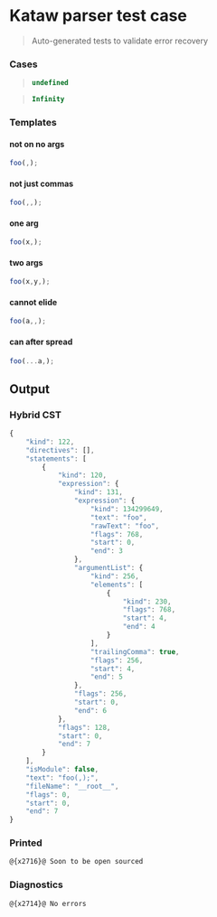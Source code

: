 # Kataw parser test case

> Auto-generated tests to validate error recovery
>

### Cases

> `````js
> undefined
> `````

> `````js
> Infinity
> `````

### Templates

#### not on no args

`````js
foo(,);
`````

#### not just commas

`````js
foo(,,);
`````

#### one arg

`````js
foo(x,);
`````

#### two args

`````js
foo(x,y,);
`````

#### cannot elide

`````js
foo(a,,);
`````

#### can after spread

`````js
foo(...a,);
`````

## Output

### Hybrid CST

```javascript
{
    "kind": 122,
    "directives": [],
    "statements": [
        {
            "kind": 120,
            "expression": {
                "kind": 131,
                "expression": {
                    "kind": 134299649,
                    "text": "foo",
                    "rawText": "foo",
                    "flags": 768,
                    "start": 0,
                    "end": 3
                },
                "argumentList": {
                    "kind": 256,
                    "elements": [
                        {
                            "kind": 230,
                            "flags": 768,
                            "start": 4,
                            "end": 4
                        }
                    ],
                    "trailingComma": true,
                    "flags": 256,
                    "start": 4,
                    "end": 5
                },
                "flags": 256,
                "start": 0,
                "end": 6
            },
            "flags": 128,
            "start": 0,
            "end": 7
        }
    ],
    "isModule": false,
    "text": "foo(,);",
    "fileName": "__root__",
    "flags": 0,
    "start": 0,
    "end": 7
}
```

### Printed

```javascript
@{x2716}@ Soon to be open sourced
```

### Diagnostics

```javascript
@{x2714}@ No errors
```

